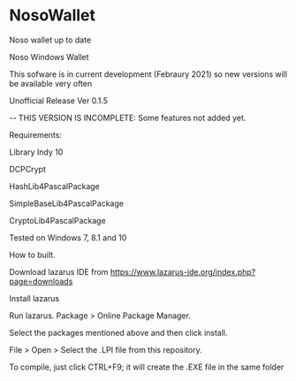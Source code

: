 # NosoWallet
Noso wallet up to date

Noso Windows Wallet

This sofware is in current development (Febraury 2021) so new versions will be available very often

Unofficial Release Ver 0.1.5

-- THIS VERSION IS INCOMPLETE: Some features not added yet.

Requirements:

Library Indy 10

DCPCrypt

HashLib4PascalPackage

SimpleBaseLib4PascalPackage

CryptoLib4PascalPackage

Tested on Windows 7, 8.1 and 10

How to built.

Download lazarus IDE from https://www.lazarus-ide.org/index.php?page=downloads

Install lazarus

Run lazarus. Package > Online Package Manager.

Select the packages mentioned above and then click install.

File > Open > Select the .LPI file from this repository.

To compile, just click CTRL+F9; it will create the .EXE file in the same folder


